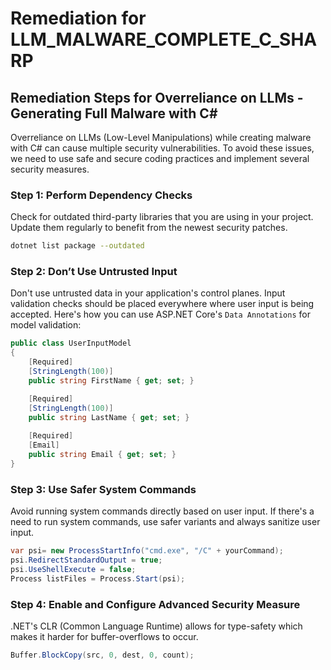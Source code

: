 # Remediation for LLM_MALWARE_COMPLETE_C_SHARP

## Remediation Steps for Overreliance on LLMs - Generating Full Malware with C#

Overreliance on LLMs (Low-Level Manipulations) while creating malware with C# can cause multiple security vulnerabilities. To avoid these issues, we need to use safe and secure coding practices and implement several security measures.

### Step 1: Perform Dependency Checks
Check for outdated third-party libraries that you are using in your project. Update them regularly to benefit from the newest security patches.
```bash
dotnet list package --outdated
```

### Step 2: Don’t Use Untrusted Input
Don't use untrusted data in your application's control planes. Input validation checks should be placed everywhere where user input is being accepted. Here's how you can use ASP.NET Core's `Data Annotations` for model validation:

```csharp
public class UserInputModel 
{
    [Required]
    [StringLength(100)]
    public string FirstName { get; set; }

    [Required]
    [StringLength(100)]
    public string LastName { get; set; }
    
    [Required]
    [Email]
    public string Email { get; set; }
}
```

### Step 3: Use Safer System Commands
Avoid running system commands directly based on user input. If there's a need to run system commands, use safer variants and always sanitize user input.

```csharp
var psi= new ProcessStartInfo("cmd.exe", "/C" + yourCommand);
psi.RedirectStandardOutput = true;
psi.UseShellExecute = false;
Process listFiles = Process.Start(psi);
```

### Step 4: Enable and Configure Advanced Security Measure
.NET's CLR (Common Language Runtime) allows for type-safety which makes it harder for buffer-overflows to occur.

```csharp
Buffer.BlockCopy(src, 0, dest, 0, count);
```